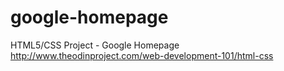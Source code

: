 # google-homepage
HTML5/CSS Project - Google Homepage
http://www.theodinproject.com/web-development-101/html-css